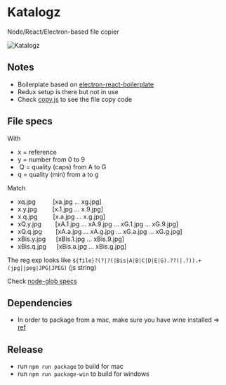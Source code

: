 # Katalogz
Node/React/Electron-based file copier

![Katalogz](https://raw.githubusercontent.com/lhache/katalogz/images/readme_screenshot.png)

## Notes
* Boilerplate based on [electron-react-boilerplate](https://github.com/chentsulin/react-electron-boilerplate)
* Redux setup is there but not in use
* Check [copy.js](https://github.com/lhache/katalogz/blob/master/app/scripts/copy.js) to see the file copy code

## File specs

With
* x = reference 
* y = number from 0 to 9
*  Q = quality (caps) from A to G
* q = quality (min) from a to g

Match
* xq.jpg          [xa.jpg ... xg.jpg]
* x.y.jpg         [x.1.jpg ... x.9.jpg]
* x.q.jpg         [x.a.jpg ... x.g.jpg]
* xQ.y.jpg        [xA.1.jpg ... xA.9.jpg ... xG.1.jpg ... xG.9.jpg]
* xQ.q.jpg        [xA.a.jpg ... xA.g.jpg ... xG.a.jpg ... xG.g.jpg]
* xBis.y.jpg      [xBis.1.jpg ... xBis.9.jpg]
* xBis.q.jpg      [xBis.a.jpg ... xBis.g.jpg]

The reg exp looks like `${file}?(?|?(|Bis|A|B|C|D|E|G).??(|.?)).+(jpg|jpeg|JPG|JPEG)` (js string)

Check [node-glob specs](https://github.com/isaacs/node-glob)

## Dependencies
- In order to package from a mac, make sure you have wine installed => [ref](https://github.com/electron-userland/electron-builder/wiki/Multi-Platform-Build)

## Release
* run `npm run package` to build for mac
* run `npm run package-win` to build for windows
